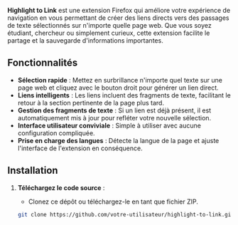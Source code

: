 **Highlight to Link** est une extension Firefox qui améliore votre expérience de navigation en vous permettant de créer des liens directs vers des passages de texte sélectionnés sur n'importe quelle page web. Que vous soyez étudiant, chercheur ou simplement curieux, cette extension facilite le partage et la sauvegarde d'informations importantes.

## Fonctionnalités

- **Sélection rapide** : Mettez en surbrillance n'importe quel texte sur une page web et cliquez avec le bouton droit pour générer un lien direct.
- **Liens intelligents** : Les liens incluent des fragments de texte, facilitant le retour à la section pertinente de la page plus tard.
- **Gestion des fragments de texte** : Si un lien est déjà présent, il est automatiquement mis à jour pour refléter votre nouvelle sélection.
- **Interface utilisateur conviviale** : Simple à utiliser avec aucune configuration compliquée.
- **Prise en charge des langues** : Détecte la langue de la page et ajuste l'interface de l'extension en conséquence.

## Installation

1. **Téléchargez le code source** :
   - Clonez ce dépôt ou téléchargez-le en tant que fichier ZIP.

   ```bash
   git clone https://github.com/votre-utilisateur/highlight-to-link.git

